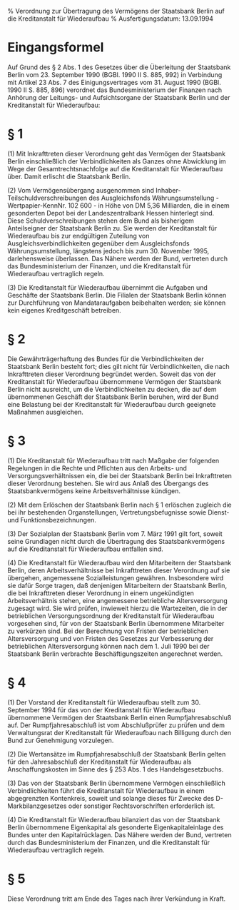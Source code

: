 % Verordnung zur Übertragung des Vermögens der Staatsbank Berlin auf die Kreditanstalt für Wiederaufbau
% Ausfertigungsdatum: 13.09.1994
 
# Eingangsformel

Auf Grund des § 2 Abs. 1 des Gesetzes über die Überleitung der Staatsbank Berlin vom 23. September 1990 (BGBl. 1990 II S. 885, 992) in Verbindung mit Artikel 23 Abs. 7 des Einigungsvertrages vom 31. August 1990 (BGBl. 1990 II S. 885, 896) verordnet das Bundesministerium der Finanzen nach Anhörung der Leitungs- und Aufsichtsorgane der Staatsbank Berlin und der Kreditanstalt für Wiederaufbau:

# § 1

(1) Mit Inkrafttreten dieser Verordnung geht das Vermögen der Staatsbank Berlin einschließlich der Verbindlichkeiten als Ganzes ohne Abwicklung im Wege der Gesamtrechtsnachfolge auf die Kreditanstalt für Wiederaufbau über. Damit erlischt die Staatsbank Berlin.

(2) Vom Vermögensübergang ausgenommen sind Inhaber-Teilschuldverschreibungen des Ausgleichsfonds Währungsumstellung - Wertpapier-KennNr. 102 600 - in Höhe von DM 5,36 Milliarden, die in einem gesonderten Depot bei der Landeszentralbank Hessen hinterlegt sind. Diese Schuldverschreibungen stehen dem Bund als bisherigem Anteilseigner der Staatsbank Berlin zu. Sie werden der Kreditanstalt für Wiederaufbau bis zur endgültigen Zuteilung von Ausgleichsverbindlichkeiten gegenüber dem Ausgleichsfonds Währungsumstellung, längstens jedoch bis zum 30. November 1995, darlehensweise überlassen. Das Nähere werden der Bund, vertreten durch das Bundesministerium der Finanzen, und die Kreditanstalt für Wiederaufbau vertraglich regeln.

(3) Die Kreditanstalt für Wiederaufbau übernimmt die Aufgaben und Geschäfte der Staatsbank Berlin. Die Filialen der Staatsbank Berlin können zur Durchführung von Mandataraufgaben beibehalten werden; sie können kein eigenes Kreditgeschäft betreiben.

# § 2

Die Gewährträgerhaftung des Bundes für die Verbindlichkeiten der Staatsbank Berlin besteht fort; dies gilt nicht für Verbindlichkeiten, die nach Inkrafttreten dieser Verordnung begründet werden. Soweit das von der Kreditanstalt für Wiederaufbau übernommene Vermögen der Staatsbank Berlin nicht ausreicht, um die Verbindlichkeiten zu decken, die auf dem übernommenen Geschäft der Staatsbank Berlin beruhen, wird der Bund eine Belastung bei der Kreditanstalt für Wiederaufbau durch geeignete Maßnahmen ausgleichen.

# § 3

(1) Die Kreditanstalt für Wiederaufbau tritt nach Maßgabe der folgenden Regelungen in die Rechte und Pflichten aus den Arbeits- und Versorgungsverhältnissen ein, die bei der Staatsbank Berlin bei Inkrafttreten dieser Verordnung bestehen. Sie wird aus Anlaß des Übergangs des Staatsbankvermögens keine Arbeitsverhältnisse kündigen.

(2) Mit dem Erlöschen der Staatsbank Berlin nach § 1 erlöschen zugleich die bei ihr bestehenden Organstellungen, Vertretungsbefugnisse sowie Dienst- und Funktionsbezeichnungen.

(3) Der Sozialplan der Staatsbank Berlin vom 7. März 1991 gilt fort, soweit seine Grundlagen nicht durch die Übertragung des Staatsbankvermögens auf die Kreditanstalt für Wiederaufbau entfallen sind.

(4) Die Kreditanstalt für Wiederaufbau wird den Mitarbeitern der Staatsbank Berlin, deren Arbeitsverhältnisse bei Inkrafttreten dieser Verordnung auf sie übergehen, angemessene Sozialleistungen gewähren. Insbesondere wird sie dafür Sorge tragen, daß denjenigen Mitarbeitern der Staatsbank Berlin, die bei Inkrafttreten dieser Verordnung in einem ungekündigten Arbeitsverhältnis stehen, eine angemessene betriebliche Altersversorgung zugesagt wird. Sie wird prüfen, inwieweit hierzu die Wartezeiten, die in der betrieblichen Versorgungsordnung der Kreditanstalt für Wiederaufbau vorgesehen sind, für von der Staatsbank Berlin übernommene Mitarbeiter zu verkürzen sind. Bei der Berechnung von Fristen der betrieblichen Altersversorgung und von Fristen des Gesetzes zur Verbesserung der betrieblichen Altersversorgung können nach dem 1. Juli 1990 bei der Staatsbank Berlin verbrachte Beschäftigungszeiten angerechnet werden.

# § 4

(1) Der Vorstand der Kreditanstalt für Wiederaufbau stellt zum 30. September 1994 für das von der Kreditanstalt für Wiederaufbau übernommene Vermögen der Staatsbank Berlin einen Rumpfjahresabschluß auf. Der Rumpfjahresabschluß ist vom Abschlußprüfer zu prüfen und dem Verwaltungsrat der Kreditanstalt für Wiederaufbau nach Billigung durch den Bund zur Genehmigung vorzulegen.

(2) Die Wertansätze im Rumpfjahresabschluß der Staatsbank Berlin gelten für den Jahresabschluß der Kreditanstalt für Wiederaufbau als Anschaffungskosten im Sinne des § 253 Abs. 1 des Handelsgesetzbuchs.

(3) Das von der Staatsbank Berlin übernommene Vermögen einschließlich Verbindlichkeiten führt die Kreditanstalt für Wiederaufbau in einem abgegrenzten Kontenkreis, soweit und solange dieses für Zwecke des D-Markbilanzgesetzes oder sonstiger Rechtsvorschriften erforderlich ist.

(4) Die Kreditanstalt für Wiederaufbau bilanziert das von der Staatsbank Berlin übernommene Eigenkapital als gesonderte Eigenkapitaleinlage des Bundes unter den Kapitalrücklagen. Das Nähere werden der Bund, vertreten durch das Bundesministerium der Finanzen, und die Kreditanstalt für Wiederaufbau vertraglich regeln.

# § 5

Diese Verordnung tritt am Ende des Tages nach ihrer Verkündung in Kraft.
